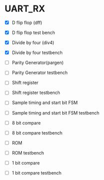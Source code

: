 # UART_RX

- [x] D flip flop (dff)

- [x] D flip flop test bench

- [x] Divide by four (div4)

- [x] Divide by four testbench

- [ ] Parity Generator(pargen)

- [ ] Parity Generator testbench

- [ ] Shift register

- [ ] Shift register testbench

- [ ] Sample timing and start bit FSM

- [ ] Sample timing and start bit FSM testbench

- [ ] 8 bit compare

- [ ] 8 bit compare testbench

- [ ] ROM

- [ ] ROM testbench

- [ ] 1 bit compare

- [ ] 1 bit compare testbench

